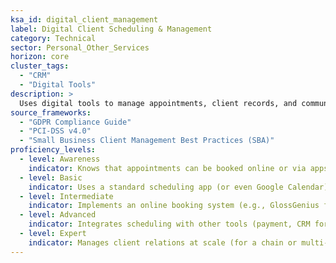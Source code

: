 ```yaml
---  
ksa_id: digital_client_management  
label: Digital Client Scheduling & Management  
category: Technical  
sector: Personal_Other_Services  
horizon: core  
cluster_tags:
  - "CRM"
  - "Digital Tools"
description: >  
  Uses digital tools to manage appointments, client records, and communications in personal service businesses (salons, personal training, home repair, etc.); maintains an online booking system or calendar app, sends automated reminders, tracks client preferences and feedback in a simple CRM or database to enhance service quality.  
source_frameworks:
  - "GDPR Compliance Guide"
  - "PCI-DSS v4.0"
  - "Small Business Client Management Best Practices (SBA)"  
proficiency_levels:  
  - level: Awareness  
    indicator: Knows that appointments can be booked online or via apps; has basic experience with using a digital calendar or texting clients; captures basic info; sets reminder..  
  - level: Basic  
    indicator: Uses a standard scheduling app (or even Google Calendar) to set appointments; manually reminds clients via text or call; keeps basic notes on client preferences in a notebook or simple spreadsheet; processes card; issues receipt.
  - level: Intermediate  
    indicator: Implements an online booking system (e.g., GlossGenius for salons, MindBody for fitness); sets up automated reminders; keeps a detailed client list with contact info and notes; tags preferences; analyses spending; enables re-book links; follows up with clients for feedback or repeat business.  
  - level: Advanced  
    indicator: Integrates scheduling with other tools (payment, CRM for promotions); analyzes booking data to identify peak times or lulls; personalizes marketing (emails/texts on birthdays or tailored offers) using client data; syncs marketing emails; encrypts backups; audits permissions.  
  - level: Expert  
    indicator: Manages client relations at scale (for a chain or multi-site service business) using a professional CRM; optimizes scheduling to maximize utilization and customer satisfaction; mentors others in adopting digital client management practices; aligns with SBA recommended best practices for small service business management; builds API integrations; migrates data warehouse.  
---  
```

